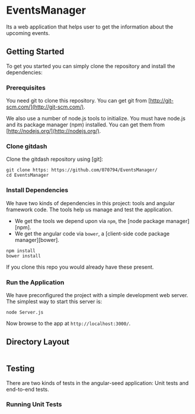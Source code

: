 # EventsManager
Its a web application that helps user to get the information about the upcoming events.

## Getting Started

To get you started you can simply clone the repository and install the dependencies:

### Prerequisites

You need git to clone this repository. You can get git from
[http://git-scm.com/](http://git-scm.com/).

We also use a number of node.js tools to initialize. You must have node.js and
its package manager (npm) installed.  You can get them from [http://nodejs.org/](http://nodejs.org/).

### Clone gitdash

Clone the gitdash repository using [git]:

```
git clone https: https://github.com/070794/EventsManager/
cd EventsManager
```

### Install Dependencies

We have two kinds of dependencies in this project: tools and angular framework code.  The tools help
us manage and test the application.

* We get the tools we depend upon via `npm`, the [node package manager][npm].
* We get the angular code via `bower`, a [client-side code package manager][bower].

```
npm install 
bower install

```
If you clone this repo you would already have these present.

### Run the Application

We have preconfigured the project with a simple development web server.  The simplest way to start
this server is:

```
node Server.js
```
Now browse to the app at `http://localhost:3000/`.



## Directory Layout

```

```

## Testing

There are two kinds of tests in the angular-seed application: Unit tests and end-to-end tests.

### Running Unit Tests


